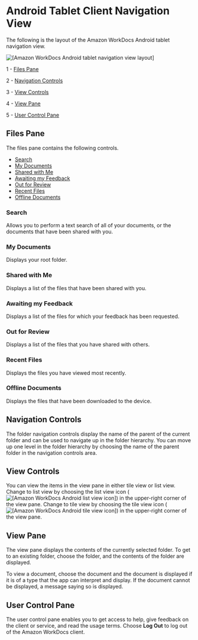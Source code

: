 # Android Tablet Client Navigation View<a name="android_nav_view"></a>

The following is the layout of the Amazon WorkDocs Android tablet navigation view\.

![\[Amazon WorkDocs Android tablet navigation view layout\]](http://docs.aws.amazon.com/workdocs/latest/userguide/images/android_nav_layout.png)

1 \- [Files Pane](#android_nav_files_pane)

2 \- [Navigation Controls](#android_nav_controls)

3 \- [View Controls](#android_nav_view_controls)

4 \- [View Pane](#android_nav_view_pane)

5 \- [User Control Pane](#android_nav_user_control_pane)

## Files Pane<a name="android_nav_files_pane"></a>

The files pane contains the following controls\.


+ [Search](#android_search_all)
+ [My Documents](#android_my_docs)
+ [Shared with Me](#android_shared)
+ [Awaiting my Feedback](#android_awaiting_feedback)
+ [Out for Review](#android_out_for_review)
+ [Recent Files](#android_recent_files)
+ [Offline Documents](#android_offline_documents)

### Search<a name="android_search_all"></a>

Allows you to perform a text search of all of your documents, or the documents that have been shared with you\.

### My Documents<a name="android_my_docs"></a>

Displays your root folder\.

### Shared with Me<a name="android_shared"></a>

Displays a list of the files that have been shared with you\.

### Awaiting my Feedback<a name="android_awaiting_feedback"></a>

Displays a list of the files for which your feedback has been requested\.

### Out for Review<a name="android_out_for_review"></a>

Displays a list of the files that you have shared with others\.

### Recent Files<a name="android_recent_files"></a>

Displays the files you have viewed most recently\. 

### Offline Documents<a name="android_offline_documents"></a>

Displays the files that have been downloaded to the device\.

## Navigation Controls<a name="android_nav_controls"></a>

The folder navigation controls display the name of the parent of the current folder and can be used to navigate up in the folder hierarchy\. You can move up one level in the folder hierarchy by choosing the name of the parent folder in the navigation controls area\.

## View Controls<a name="android_nav_view_controls"></a>

You can view the items in the view pane in either tile view or list view\. Change to list view by choosing the list view icon \(![\[Amazon WorkDocs Android list view icon\]](http://docs.aws.amazon.com/workdocs/latest/userguide/images/android_list_view_icon.png)\) in the upper\-right corner of the view pane\. Change to tile view by choosing the tile view icon \(![\[Amazon WorkDocs Android tile view icon\]](http://docs.aws.amazon.com/workdocs/latest/userguide/images/android_tile_view_icon.png)\) in the upper\-right corner of the view pane\. 

## View Pane<a name="android_nav_view_pane"></a>

The view pane displays the contents of the currently selected folder\. To get to an existing folder, choose the folder, and the contents of the folder are displayed\. 

To view a document, choose the document and the document is displayed if it is of a type that the app can interpret and display\. If the document cannot be displayed, a message saying so is displayed\. 

## User Control Pane<a name="android_nav_user_control_pane"></a>

The user control pane enables you to get access to help, give feedback on the client or service, and read the usage terms\. Choose **Log Out** to log out of the Amazon WorkDocs client\. 